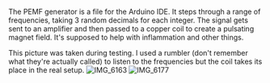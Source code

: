 The PEMF generator is a file for the Arduino IDE. It steps through a range of frequencies, taking 3 random decimals for each integer. The signal gets sent to an amplifier and then passed to a copper coil to create a pulsating magnet field. It's supposed to help with inflammation and other things.

This picture was taken during testing. I used a rumbler (don't remember what they're actually called) to listen to the frequencies but the coil takes its place in the real setup.
![IMG_6163](https://user-images.githubusercontent.com/62268115/122629613-ecf98200-d083-11eb-82bb-b4d379106aee.JPG)
![IMG_6177](https://user-images.githubusercontent.com/62268115/122629666-58dbea80-d084-11eb-878d-e6686d805ca6.jpg)
